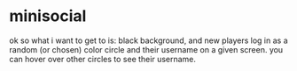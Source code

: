 # minisocial

ok so what i want to get to is: black background, and new players log in as a random (or chosen) color circle and their username on a given screen. you can hover over other circles to see their username.
